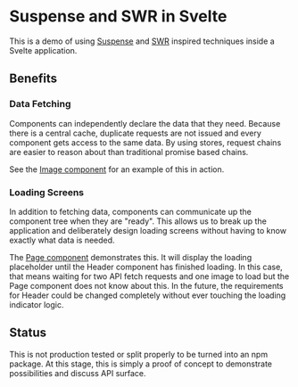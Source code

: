 # Suspense and SWR in Svelte

This is a demo of using [Suspense](https://reactjs.org/docs/concurrent-mode-suspense.html) and [SWR](https://swr.vercel.app/) inspired techniques inside a Svelte application.

## Benefits

### Data Fetching

Components can independently declare the data that they need.  Because there is a central cache, duplicate requests are not issued and every component gets access to the same data.  By using stores, request chains are easier to reason about than traditional promise based chains.

See the [Image component](src/routes/_components/image.svelte) for an example of this in action.

### Loading Screens

In addition to fetching data, components can communicate up the component tree when they are "ready".  This allows us to break up the application and deliberately design loading screens without having to know exactly what data is needed.

The [Page component](src/routes/[id].svelte) demonstrates this.  It will display the loading placeholder until the Header component has finished loading.  In this case, that means waiting for two API fetch requests and one image to load but the Page component does not know about this.  In the future, the requirements for Header could be changed completely without ever touching the loading indicator logic.

## Status

This is not production tested or split properly to be turned into an npm package.  At this stage, this is simply a proof of concept to demonstrate possibilities and discuss API surface.
